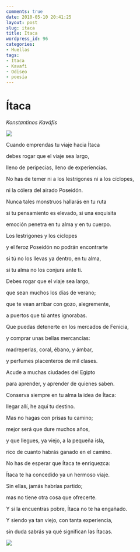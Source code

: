 ```yaml
---
comments: true
date: 2010-05-10 20:41:25
layout: post
slug: itaca
title: Ítaca
wordpress_id: 96
categories:
- Huellas
tags:
- Ítaca
- Kavafi
- Odiseo
- poesía
---
```


# **Ítaca**




_Konstantínos Kaváfis_


![](/images/2010/05/itaca2.jpg)

Cuando emprendas tu viaje hacia Ítaca

debes rogar que el viaje sea largo,

lleno de peripecias, lleno de experiencias.

No has de temer ni a los lestrigones ni a los cíclopes,

ni la cólera del airado Poseidón.

Nunca tales monstruos hallarás en tu ruta

si tu pensamiento es elevado, si una exquisita

emoción penetra en tu alma y en tu cuerpo.

Los lestrigones y los cíclopes

y el feroz Poseidón no podrán encontrarte

si tú no los llevas ya dentro, en tu alma,

si tu alma no los conjura ante ti.

Debes rogar que el viaje sea largo,

que sean muchos los días de verano;

que te vean arribar con gozo, alegremente,

a puertos que tú antes ignorabas.

Que puedas detenerte en los mercados de Fenicia,

y comprar unas bellas mercancías:

madreperlas, coral, ébano, y ámbar,

y perfumes placenteros de mil clases.

Acude a muchas ciudades del Egipto

para aprender, y aprender de quienes saben.

Conserva siempre en tu alma la idea de Ítaca:

llegar allí, he aquí tu destino.

Mas no hagas con prisas tu camino;

mejor será que dure muchos años,

y que llegues, ya viejo, a la pequeña isla,

rico de cuanto habrás ganado en el camino.

No has de esperar que Ítaca te enriquezca:

Ítaca te ha concedido ya un hermoso viaje.

Sin ellas, jamás habrías partido;

mas no tiene otra cosa que ofrecerte.

Y si la encuentras pobre, Ítaca no te ha engañado.

Y siendo ya tan viejo, con tanta experiencia,

sin duda sabrás ya qué significan las Ítacas.


![](/images/2010/05/itaca1.jpg)

